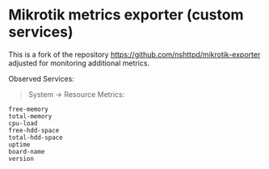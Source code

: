 # Mikrotik metrics exporter (custom services)
This is a fork of the repository https://github.com/nshttpd/mikrotik-exporter adjusted for monitoring additional metrics.

Observed Services:

> System -> Resource
> Metrics:
```
free-memory
total-memory
cpu-load
free-hdd-space
total-hdd-space
uptime
board-name
version
```